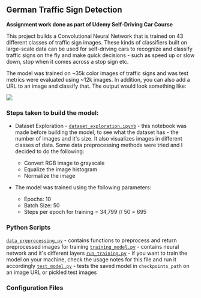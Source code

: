 ## German Traffic Sign Detection
**Assignment work done as part of Udemy Self-Driving Car Course**

This project builds a Convolutional Neural Network that is trained on 43 different classes of traffic sign images. These kinds of classifiers built on large-scale data can be used for self-driving cars to recognize and classify traffic signs on the fly and make quick decisions - such as speed up or slow down, stop when it comes across a stop sign etc. 

The model was trained on ~35k color images of traffic signs and was test metrics were evaluated using ~12k images. In addition, you can also add a URL to an image and classify that. The output would look something like: 

![](https://github.com/sreenithibalasu/image_classifier/blob/main/images/Figure_1.pngg)

### Steps taken to build the model:
- Dataset Exploration - [`dataset_exploration.ipynb`](https://github.com/sreenithibalasu/image_classifier/blob/main/dataset_exploreation.ipynb) - this notebook was made before building the model, to see what the dataset has - the number of images and it's size. It also visualizes images in different classes of data. Some data preprocessing methods were tried and I decided to do the following:
  - Convert RGB image to grayscale
  -  Equalize the image histogram
  -  Normalize the image

- The model was trained using the following parameters: 
  - Epochs: 10
  - Batch Size: 50
  - Steps per epoch for training = 34,799 // 50 = 695

### Python Scripts
[`data_preprocessing,py`](https://github.com/sreenithibalasu/image_classifier/blob/main/data_preprocessing.py) - contains functions to preprocess and return preprocessed images for training
[`training_model.py`](https://github.com/sreenithibalasu/image_classifier/blob/main/training_model.py) - contains neural network and it's different layers
[`run_training.py`](https://github.com/sreenithibalasu/image_classifier/blob/main/run_training.py) - if you want to train the model on your machine, check the usage notes for this file and run it accordingly
[`test_model.py`](https://github.com/sreenithibalasu/image_classifier/blob/main/test_model.py) - tests the saved model in `checkpoints_path` on an image URL or pickled test images

### Configuration Files
